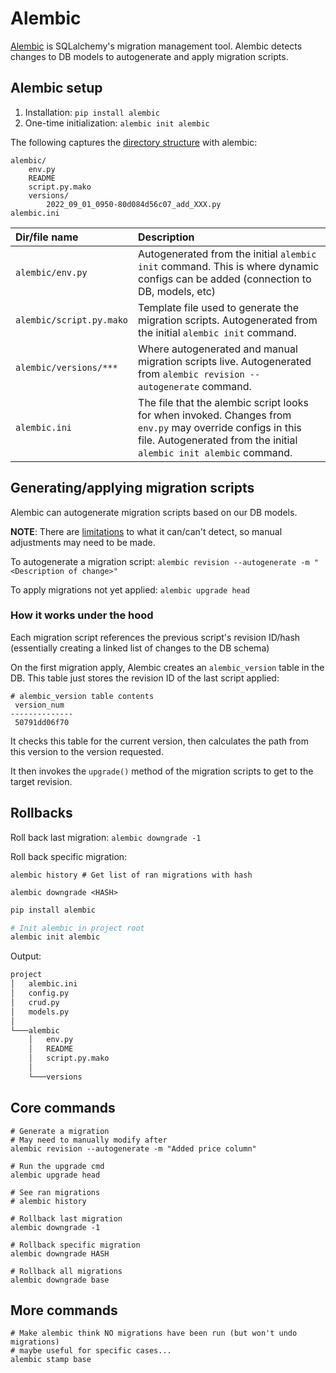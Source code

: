 # Alembic

[Alembic](https://alembic.sqlalchemy.org) is SQLalchemy's migration management tool.
Alembic detects changes to DB models to autogenerate and apply migration scripts.

## Alembic setup

1. Installation: `pip install alembic`
2. One-time initialization: `alembic init alembic`

The following captures the [directory structure](https://alembic.sqlalchemy.org/en/latest/tutorial.html#the-migration-environment) with alembic:
```
alembic/
    env.py
    README
    script.py.mako
    versions/
        2022_09_01_0950-80d084d56c07_add_XXX.py
alembic.ini
```

| Dir/file name        | Description
| :------------- |:-------------
| `alembic/env.py` | Autogenerated from the initial `alembic init` command. This is where dynamic configs can be added (connection to DB, models, etc)
| `alembic/script.py.mako`    | Template file used to generate the migration scripts. Autogenerated from the initial `alembic init` command.
| `alembic/versions/***`      | Where autogenerated and manual migration scripts live. Autogenerated from `alembic revision --autogenerate` command.
| `alembic.ini`      | The file that the alembic script looks for when invoked. Changes from `env.py` may override configs in this file. Autogenerated from the initial `alembic init alembic` command.


## Generating/applying migration scripts

Alembic can autogenerate migration scripts based on our DB models.

**NOTE**: There are [limitations](https://alembic.sqlalchemy.org/en/latest/autogenerate.html#what-does-autogenerate-detect-and-what-does-it-not-detect) to what it can/can't detect, so manual adjustments may need to be made.

To autogenerate a migration script: `alembic revision --autogenerate -m "<Description of change>"`

To apply migrations not yet applied: `alembic upgrade head`

### How it works under the hood

Each migration script references the previous script's revision ID/hash (essentially creating a linked list of changes to the DB schema)

On the first migration apply, Alembic creates an `alembic_version` table in the DB. This table just stores the revision ID of the last script applied:

```shell
# alembic_version table contents
 version_num
--------------
 50791dd06f70
```

It checks this table for the current version, then calculates the path from this version to the version requested.

It then invokes the `upgrade()` method of the migration scripts to get to the target revision.

## Rollbacks

Roll back last migration: `alembic downgrade -1`

Roll back specific migration:
```
alembic history # Get list of ran migrations with hash

alembic downgrade <HASH>
```

```sh
pip install alembic

# Init alembic in project root
alembic init alembic
```

Output:
```sh
project
│   alembic.ini
│   config.py
│   crud.py
│   models.py
│
└───alembic
    │   env.py
    │   README
    │   script.py.mako
    │
    └───versions
```

## Core commands

```
# Generate a migration
# May need to manually modify after
alembic revision --autogenerate -m "Added price column"

# Run the upgrade cmd
alembic upgrade head

# See ran migrations
# alembic history

# Rollback last migration
alembic downgrade -1

# Rollback specific migration
alembic downgrade HASH

# Rollback all migrations
alembic downgrade base
```

## More commands

```
# Make alembic think NO migrations have been run (but won't undo migrations)
# maybe useful for specific cases...
alembic stamp base
```
